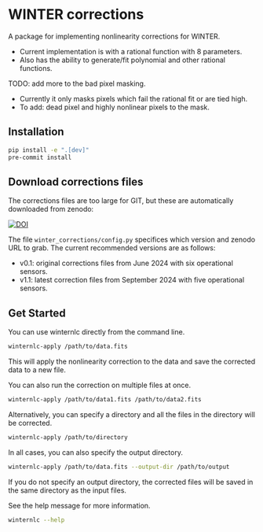 # WINTER corrections

A package for implementing nonlinearity corrections for WINTER.
- Current implementation is with a rational function with 8 parameters.
- Also has the ability to generate/fit polynomial and other rational functions.

TODO: add more to the bad pixel masking. 
- Currently it only masks pixels which fail the rational fit or are tied high.
- To add: dead pixel and highly nonlinear pixels to the mask.

## Installation

```bash
pip install -e ".[dev]"
pre-commit install
```

## Download corrections files
The corrections files are too large for GIT, but these are automatically downloaded from zenodo:

[![DOI](https://zenodo.org/badge/DOI/10.5281/zenodo.13863496.svg)](https://doi.org/10.5281/zenodo.13863496)

The file `winter_corrections/config.py` specifices which version and zenodo URL to grab. The current recommended versions are as follows:
- v0.1: original corrections files from June 2024 with six operational sensors. 
- v1.1: latest correction files from September 2024 with five operational sensors.

## Get Started

You can use winternlc directly from the command line. 

```bash
winternlc-apply /path/to/data.fits
```

This will apply the nonlinearity correction to the data and save the corrected data to a new file.

You can also run the correction on multiple files at once.

```bash
winternlc-apply /path/to/data1.fits /path/to/data2.fits
```

Alternatively, you can specify a directory and all the files in the directory will be corrected.

```bash
winternlc-apply /path/to/directory
```

In all cases, you can also specify the output directory.

```bash
winternlc-apply /path/to/data.fits --output-dir /path/to/output
```

If you do not specify an output directory, the corrected files will be saved in the same directory as the input files.

See the help message for more information.

```bash
winternlc --help
```
